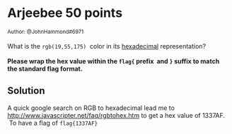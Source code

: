 # Arjeebee 50 points

<small>Author: @JohnHammond#6971</small><br><br>What is the <code>rgb(19,55,175)</code>  color in its <a href="https://en.wikipedia.org/wiki/Hexadecimal">hexadecimal</a> representation? <br><br> <b>Please wrap the hex value within the <code>flag{</code> prefix  and <code>}</code> suffix to match the standard flag format.</b>

## Solution 

A quick google search on RGB to hexadecimal lead me to http://www.javascripter.net/faq/rgbtohex.htm to get a hex value of 1337AF.  To have a flag of ```flag{1337AF}``` 
